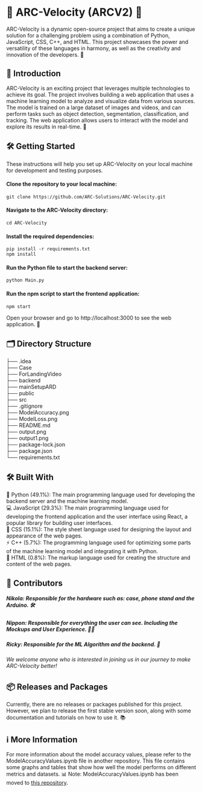# 🚀 ARC-Velocity (ARCV2) 🚀

ARC-Velocity is a dynamic open-source project that aims to create a unique solution for a challenging problem using a combination of Python, JavaScript, CSS, C++, and HTML. This project showcases the power and versatility of these languages in harmony, as well as the creativity and innovation of the developers. 🙌

## 📖 Introduction

ARC-Velocity is an exciting project that leverages multiple technologies to achieve its goal. The project involves building a web application that uses a machine learning model to analyze and visualize data from various sources. The model is trained on a large dataset of images and videos, and can perform tasks such as object detection, segmentation, classification, and tracking. The web application allows users to interact with the model and explore its results in real-time. 🚀

<!-- The project is currently in development and more details will be revealed soon. Stay tuned for more updates! 🔥 -->

## 🛠️ Getting Started

These instructions will help you set up ARC-Velocity on your local machine for development and testing purposes.

#### Clone the repository to your local machine:
```properties
git clone https://github.com/ARC-Solutions/ARC-Velocity.git
```
#### Navigate to the ARC-Velocity directory:
```properties
cd ARC-Velocity
```
#### Install the required dependencies:
```properties
pip install -r requirements.txt
npm install
```
#### Run the Python file to start the backend server:
```properties
python Main.py
```
#### Run the npm script to start the frontend application:
```properties
npm start
```
Open your browser and go to http://localhost:3000 to see the web application. 🎉

## 🗂️ Directory Structure

├── .idea  
├── Case  
├── ForLandingVideo  
├── backend  
├── mainSetupARD  
├── public  
├── src  
├── .gitignore  
├── ModelAccuracy.png  
├── ModelLoss.png  
├── README.md  
├── output.png  
├── output1.png  
├── package-lock.json  
├── package.json  
└── requirements.txt  

## 🛠️ Built With
🐍 Python (49.1%): The main programming language used for developing the backend server and the machine learning model.   
💻 JavaScript (29.3%): The main programming language used for developing the frontend application and the user interface using React, a popular library for building user interfaces.    
🎨 CSS (15.1%): The style sheet language used for designing the layout and appearance of the web pages.   
⚡ C++ (5.7%): The programming language used for optimizing some parts of the machine learning model and integrating it with Python.    
📄 HTML (0.8%): The markup language used for creating the structure and content of the web pages.   

## 👥 Contributors

##### Nikola: Responsible for the hardware such as: case, phone stand and the Arduino. 🛠️
##### Nippon: Responsible for everything the user can see. Including the Mockups and User Experience. 👨‍💻
##### Ricky: Responsible for the ML Algorithm and the backend. 👾

###### We welcome anyone who is interested in joining us in our journey to make ARC-Velocity better!

## 📦 Releases and Packages
Currently, there are no releases or packages published for this project. However, we plan to release the first stable version soon, along with some documentation and tutorials on how to use it. 📚

## ℹ️ More Information
For more information about the model accuracy values, please refer to the ModelAccuracyValues.ipynb file in another repository. This file contains some graphs and tables that show how well the model performs on different metrics and datasets. 📊
Note: ModelAccuracyValues.ipynb has been moved to [this repository](https://github.com/ARC-Solutions/ARC-VelocityModelVis).

<!-- ## 📞 Contact
For any questions or discussions, please open an issue or submit a pull request on GitHub. We look forward to your feedback and contributions! 🙏 -->
